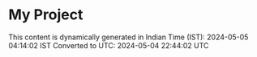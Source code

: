 # My Project

This content is dynamically generated in Indian Time (IST): 2024-05-05 04:14:02 IST
Converted to UTC: 2024-05-04 22:44:02 UTC
